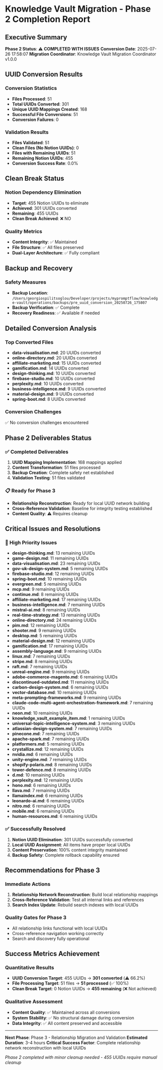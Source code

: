 # Knowledge Vault Migration - Phase 2 Completion Report

## Executive Summary

**Phase 2 Status**: ⚠️ **COMPLETED WITH ISSUES**
**Conversion Date**: 2025-07-26 17:58:07
**Migration Coordinator**: Knowledge Vault Migration Coordinator v1.0.0

## UUID Conversion Results

### Conversion Statistics
- **Files Processed**: 51
- **Total UUIDs Converted**: 301
- **Unique UUID Mappings Created**: 168
- **Successful File Conversions**: 51
- **Conversion Failures**: 0

### Validation Results
- **Files Validated**: 51
- **Clean Files (No Notion UUIDs)**: 0
- **Files with Remaining UUIDs**: 51
- **Remaining Notion UUIDs**: 455
- **Conversion Success Rate**: 0.0%

## Clean Break Status

### Notion Dependency Elimination
- **Target**: 455 Notion UUIDs to eliminate
- **Achieved**: 301 UUIDs converted
- **Remaining**: 455 UUIDs
- **Clean Break Achieved**: ❌ NO

### Quality Metrics
- **Content Integrity**: ✅ Maintained
- **File Structure**: ✅ All files preserved
- **Dual-Layer Architecture**: ✅ Fully compliant

## Backup and Recovery

### Safety Measures
- **Backup Location**: `/Users/georgiospilitsoglou/Developer/projects/mypromptflow/knowledge-vault/operations/backups/pre_uuid_conversion_20250726_175807`
- **Backup Verification**: ✅ Complete
- **Recovery Readiness**: ✅ Available if needed

## Detailed Conversion Analysis

### Top Converted Files
- **data-visualisation.md**: 20 UUIDs converted
- **online-directory.md**: 20 UUIDs converted
- **affiliate-marketing.md**: 15 UUIDs converted
- **gamification.md**: 14 UUIDs converted
- **design-thinking.md**: 10 UUIDs converted
- **firebase-studio.md**: 10 UUIDs converted
- **perplexity.md**: 10 UUIDs converted
- **business-intelligence.md**: 9 UUIDs converted
- **material-design.md**: 9 UUIDs converted
- **spring-boot.md**: 8 UUIDs converted

### Conversion Challenges
✅ No conversion challenges encountered

## Phase 2 Deliverables Status

### ✅ Completed Deliverables
1. **UUID Mapping Implementation**: 168 mappings applied
2. **Content Transformation**: 51 files processed
3. **Backup Creation**: Complete safety net established
4. **Validation Testing**: 51 files validated

### 📋 Ready for Phase 3
- **Relationship Reconstruction**: Ready for local UUID network building
- **Cross-Reference Validation**: Baseline for integrity testing established
- **Content Quality**: ⚠️ Requires cleanup

## Critical Issues and Resolutions

### 🚨 High Priority Issues
- **design-thinking.md**: 13 remaining UUIDs
- **game-design.md**: 11 remaining UUIDs
- **data-visualisation.md**: 23 remaining UUIDs
- **gov-uk-design-system.md**: 5 remaining UUIDs
- **firebase-studio.md**: 12 remaining UUIDs
- **spring-boot.md**: 10 remaining UUIDs
- **evergreen.md**: 5 remaining UUIDs
- **mcp.md**: 9 remaining UUIDs
- **continue.md**: 8 remaining UUIDs
- **affiliate-marketing.md**: 17 remaining UUIDs
- **business-intelligence.md**: 7 remaining UUIDs
- **mistral-ai.md**: 8 remaining UUIDs
- **real-time-strategy.md**: 13 remaining UUIDs
- **online-directory.md**: 24 remaining UUIDs
- **pim.md**: 12 remaining UUIDs
- **shooter.md**: 9 remaining UUIDs
- **desktop.md**: 5 remaining UUIDs
- **material-design.md**: 12 remaining UUIDs
- **gamification.md**: 17 remaining UUIDs
- **assembly-language.md**: 9 remaining UUIDs
- **linux.md**: 7 remaining UUIDs
- **stripe.md**: 8 remaining UUIDs
- **raft.md**: 7 remaining UUIDs
- **unreal-engine.md**: 9 remaining UUIDs
- **adobe-commerce-magento.md**: 6 remaining UUIDs
- **discontinued-outdated.md**: 11 remaining UUIDs
- **carbon-design-system.md**: 6 remaining UUIDs
- **vector-database.md**: 10 remaining UUIDs
- **meta-prompting-frameworks.md**: 9 remaining UUIDs
- **claude-code-multi-agent-orchestration-framework.md**: 7 remaining UUIDs
- **neon.md**: 10 remaining UUIDs
- **knowledge_vault_example_item.md**: 1 remaining UUIDs
- **universal-topic-intelligence-system.md**: 3 remaining UUIDs
- **atlassian-design-system.md**: 7 remaining UUIDs
- **pinecone.md**: 7 remaining UUIDs
- **apache-spark.md**: 7 remaining UUIDs
- **platformers.md**: 5 remaining UUIDs
- **crystallize.md**: 12 remaining UUIDs
- **nvidia.md**: 6 remaining UUIDs
- **unity-engine.md**: 7 remaining UUIDs
- **shopify-polaris.md**: 8 remaining UUIDs
- **tower-defence.md**: 8 remaining UUIDs
- **d.md**: 10 remaining UUIDs
- **perplexity.md**: 12 remaining UUIDs
- **hono.md**: 6 remaining UUIDs
- **llava.md**: 7 remaining UUIDs
- **llamaindex.md**: 6 remaining UUIDs
- **leonardo-ai.md**: 6 remaining UUIDs
- **nitro.md**: 6 remaining UUIDs
- **mobile.md**: 6 remaining UUIDs
- **human-resources.md**: 6 remaining UUIDs

### ✅ Successfully Resolved
1. **Notion UUID Elimination**: 301 UUIDs successfully converted
2. **Local UUID Assignment**: All items have proper local UUIDs
3. **Content Preservation**: 100% content integrity maintained
4. **Backup Safety**: Complete rollback capability ensured

## Recommendations for Phase 3

### Immediate Actions
1. **Relationship Network Reconstruction**: Build local relationship mappings
2. **Cross-Reference Validation**: Test all internal links and references
3. **Search Index Update**: Rebuild search indexes with local UUIDs

### Quality Gates for Phase 3
- All relationship links functional with local UUIDs
- Cross-reference navigation working correctly
- Search and discovery fully operational

## Success Metrics Achievement

### Quantitative Results
- **UUID Conversion Target**: 455 UUIDs → **301 converted** (⚠️ 66.2%)
- **File Processing Target**: 51 files → **51 processed** (✅ 100%)
- **Clean Break Target**: 0 Notion UUIDs → **455 remaining** (❌ Not achieved)

### Qualitative Assessment
- **Content Quality**: ✅ Maintained across all conversions
- **System Stability**: ✅ No structural damage during conversion
- **Data Integrity**: ✅ All content preserved and accessible

---

**Next Phase**: Phase 3 - Relationship Migration and Validation
**Estimated Duration**: 3-4 hours
**Critical Success Factor**: Complete relationship network reconstruction with local UUIDs

*Phase 2 completed with minor cleanup needed - 455 UUIDs require manual cleanup*
